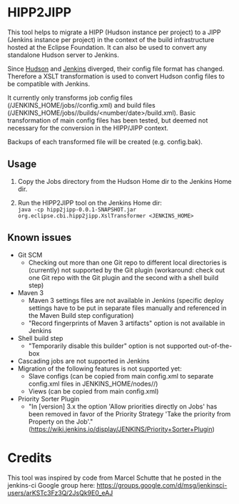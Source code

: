 # HIPP2JIPP

This tool helps to migrate a HIPP (Hudson instance per project) to a JIPP (Jenkins instance per project) in the context of the build infrastructure hosted at the Eclipse Foundation. It can also be used to convert any standalone Hudson server to Jenkins.

Since [Hudson](http://www.hudson-ci.org) and [Jenkins](http://jenkins.io) diverged, their config file format has changed. Therefore a XSLT transformation is used to convert Hudson config files to be compatible with Jenkins.

It currently only transforms job config files (/JENKINS_HOME/jobs/<job name>/config.xml) and build files (/JENKINS_HOME/jobs/<job name>/builds/<number/date>/build.xml). Basic transformation of main config files has been tested, but deemed not necessary for the conversion in the HIPP/JIPP context.

Backups of each transformed file will be created (e.g. config.bak).

## Usage

1. Copy the Jobs directory from the Hudson Home dir to the Jenkins Home dir.

2. Run the HIPP2JIPP tool on the Jenkins Home dir:<br>```java -cp hipp2jipp-0.0.1-SNAPSHOT.jar org.eclipse.cbi.hipp2jipp.XslTransformer <JENKINS_HOME> ```

## Known issues
* Git SCM
  * Checking out more than one Git repo to different local directories is (currently) not supported by the Git plugin (workaround: check out one Git repo with the Git plugin and the second with a shell build step)
* Maven 3
  * Maven 3 settings files are not available in Jenkins (specific deploy settings have to be put in separate files manually and referenced in the Maven Build step configuration)
  * "Record fingerprints of Maven 3 artifacts" option is not available in Jenkins
* Shell build step
  * "Temporarily disable this builder" option is not supported out-of-the-box
* Cascading jobs are not supported in Jenkins
* Migration of the following features is not supported yet:
  * Slave configs (can be copied from main config.xml to separate config.xml files in JENKINS_HOME/nodes/<node name>/)
  * Views (can be copied from main config.xml)
* Priority Sorter Plugin
  * "In [version] 3.x the option 'Allow priorities directly on Jobs' has been removed in favor of the Priority Strategy 'Take the priority from Property on the Job'." (https://wiki.jenkins.io/display/JENKINS/Priority+Sorter+Plugin)

# Credits
This tool was inspired by code from Marcel Schutte that he posted in the jenkins-ci Google group here:
https://groups.google.com/d/msg/jenkinsci-users/arKSTc3Fz3Q/2JsQk9E0_eAJ
